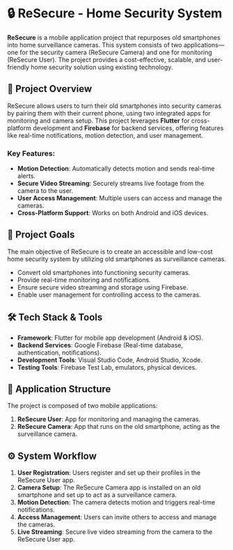 # 🔒 ReSecure - Home Security System

**ReSecure** is a mobile application project that repurposes old smartphones into home surveillance cameras. This system consists of two applications—one for the security camera (ReSecure Camera) and one for monitoring (ReSecure User). The project provides a cost-effective, scalable, and user-friendly home security solution using existing technology.

## 🚀 Project Overview

ReSecure allows users to turn their old smartphones into security cameras by pairing them with their current phone, using two integrated apps for monitoring and camera setup. This project leverages **Flutter** for cross-platform development and **Firebase** for backend services, offering features like real-time notifications, motion detection, and user management.

### Key Features:
- **Motion Detection**: Automatically detects motion and sends real-time alerts.
- **Secure Video Streaming**: Securely streams live footage from the camera to the user.
- **User Access Management**: Multiple users can access and manage the cameras.
- **Cross-Platform Support**: Works on both Android and iOS devices.

## 🎯 Project Goals

The main objective of ReSecure is to create an accessible and low-cost home security system by utilizing old smartphones as surveillance cameras. 

- Convert old smartphones into functioning security cameras.
- Provide real-time monitoring and notifications.
- Ensure secure video streaming and storage using Firebase.
- Enable user management for controlling access to the cameras.

## 🛠️ Tech Stack & Tools

- **Framework**: Flutter for mobile app development (Android & iOS).
- **Backend Services**: Google Firebase (Real-time database, authentication, notifications).
- **Development Tools**: Visual Studio Code, Android Studio, Xcode.
- **Testing Tools**: Firebase Test Lab, emulators, physical devices.

## 📱 Application Structure

The project is composed of two mobile applications:
1. **ReSecure User**: App for monitoring and managing the cameras.
2. **ReSecure Camera**: App that runs on the old smartphone, acting as the surveillance camera.
   
## ⚙️ System Workflow

1. **User Registration**: Users register and set up their profiles in the ReSecure User app.
2. **Camera Setup**: The ReSecure Camera app is installed on an old smartphone and set up to act as a surveillance camera.
3. **Motion Detection**: The camera detects motion and triggers real-time notifications.
4. **Access Management**: Users can invite others to access and manage the cameras.
5. **Live Streaming**: Secure live video streaming from the camera to the ReSecure User app.
